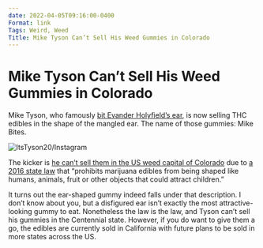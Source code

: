 ```yaml
---
date: 2022-04-05T09:16:00-0400
Format: link
Tags: Weird, Weed
Title: Mike Tyson Can’t Sell His Weed Gummies in Colorado
---
```


# Mike Tyson Can’t Sell His Weed Gummies in Colorado

Mike Tyson, who famously [bit Evander Holyfield’s ear](https://www.youtube.com/watch?v=zKPMVex-UKk), is now selling THC edibles in the shape of the mangled ear. The name of those gummies: Mike Bites.

![ItsTyson20/Instagram](https://jeffperry.b-cdn.net/f8a5b6b449.jpg)

The kicker is [he can’t sell them in the US weed capital of Colorado](https://reason.com/2022/04/05/california-cant-mandate-diversity-on-corporate-boards/#markets) due to [a 2016 state law](https://www.westword.com/marijuana/no-more-edibles-shaped-like-animals-fruit-or-humans-in-colorado-9485978) that “prohibits marijuana edibles from being shaped like humans, animals, fruit or other objects that could attract children.” 

It turns out the ear-shaped gummy indeed falls under that description. I don’t know about you, but a disfigured ear isn’t exactly the most attractive-looking gummy to eat. Nonetheless the law is the law, and Tyson can’t sell his gummies in the Centennial state. However, if you do want to give them a go, the edibles are currently sold in California with future plans to be sold in more states across the US.
